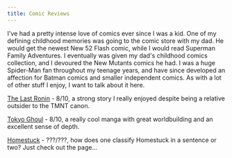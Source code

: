 ```yaml
---
title: Comic Reviews
---
```


I've had a pretty intense love of comics ever since I was a kid. One of my defining childhood memories was going to the comic store with my dad. He would get the newest New 52 Flash comic, while I would read Superman Family Adventures. I eventually was given my dad's childhood comics collection, and I devoured the New Mutants comics he had. I was a huge Spider-Man fan throughout my teenage years, and have since developed an affection for Batman comics and smaller independent comics. As with a lot of other stuff I enjoy, I want to talk about it here.

[The Last Ronin](https://rosemarysprigs.netlify.app/lastroninreview) - 8/10, a strong story I really enjoyed despite being a relative outsider to the TMNT canon.  

[Tokyo Ghoul](https://rosemarysprigs.netlify.app/tokyoghoul) - 8/10, a really cool manga with great worldbuilding and an excellent sense of depth.

[Homestuck](https://rosemarysprigs.netlify.app/homestuck) - ???/???, how does one classify Homestuck in a sentence or two? Just check out the page...